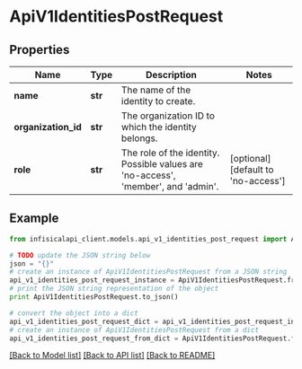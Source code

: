 # ApiV1IdentitiesPostRequest


## Properties
Name | Type | Description | Notes
------------ | ------------- | ------------- | -------------
**name** | **str** | The name of the identity to create. | 
**organization_id** | **str** | The organization ID to which the identity belongs. | 
**role** | **str** | The role of the identity. Possible values are &#39;no-access&#39;, &#39;member&#39;, and &#39;admin&#39;. | [optional] [default to 'no-access']

## Example

```python
from infisicalapi_client.models.api_v1_identities_post_request import ApiV1IdentitiesPostRequest

# TODO update the JSON string below
json = "{}"
# create an instance of ApiV1IdentitiesPostRequest from a JSON string
api_v1_identities_post_request_instance = ApiV1IdentitiesPostRequest.from_json(json)
# print the JSON string representation of the object
print ApiV1IdentitiesPostRequest.to_json()

# convert the object into a dict
api_v1_identities_post_request_dict = api_v1_identities_post_request_instance.to_dict()
# create an instance of ApiV1IdentitiesPostRequest from a dict
api_v1_identities_post_request_from_dict = ApiV1IdentitiesPostRequest.from_dict(api_v1_identities_post_request_dict)
```
[[Back to Model list]](../README.md#documentation-for-models) [[Back to API list]](../README.md#documentation-for-api-endpoints) [[Back to README]](../README.md)



